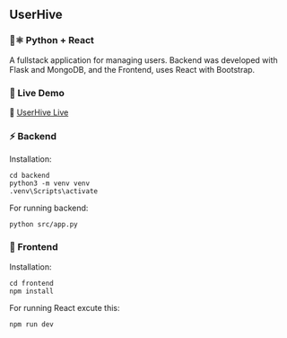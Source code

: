 ## UserHive

### 🐍⚛️ Python + React
A fullstack application for managing users. Backend was developed with Flask and MongoDB, and the Frontend, uses React with Bootstrap. 

### 🚀 Live Demo  
🔗 [UserHive Live](https://userhive.onrender.com/)

### ⚡️ Backend
Installation:
```
cd backend
python3 -m venv venv
.venv\Scripts\activate
```

For running backend:
```
python src/app.py
```

### 🎨 Frontend
Installation:
```
cd frontend
npm install
```

For running React excute this:
```
npm run dev
```


